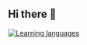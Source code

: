 ## Hi there 👋

<!--
**lamteteeow/lamteteeow** is a ✨ _special_ ✨ repository because its `README.md` (this file) appears on your GitHub profile.

Here are some ideas to get you started:

- 🔭 I’m currently working on ...
- 🌱 I’m currently learning ...
- 👯 I’m looking to collaborate on ...
- 🤔 I’m looking for help with ...
- 💬 Ask me about ...
- 📫 How to reach me: ...
- ⚡ Fun fact: ...
-->

[![Learning languages](https://github-readme-stats.vercel.app/api/top-langs/?username=lamteteeow&layout=compact&langs_count=8&theme=gruvbox)](https://github.com/anuraghazra/github-readme-stats)

